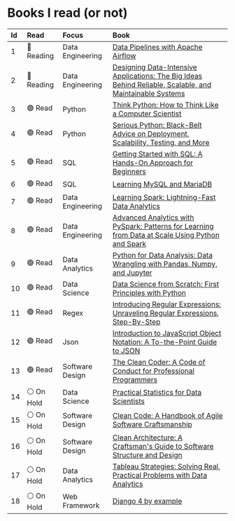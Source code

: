 # Books I read (or not)
<!-- 
1. Think Python: How to Think Like a Computer Scientist [Read]
2. Data Science from Scratch: First Principles with Python [Read]
3. Learning MySQL and MariaDB [Reading]
4. Serious Python: Black-Belt Advice on Deployment, Scalability, Testing, and More [On Hold]
5. Practical Statistics for Data Scientists [On Hold]
6. Clean Code: A Handbook of Agile Software Craftsmanship [On Hold]
7. Clean Architecture: A Craftsman's Guide to Software Structure and Design [On Hold]  -->

Id|Read|Focus|Book
:--|:--|:--|:--
1 	| 🔵 Reading | Data Engineering      | [Data Pipelines with Apache Airflow](https://www.amazon.com.br/Learning-MySQL-MariaDB-Russell-Dyer/dp/1449362907)
2 	| 🔵 Reading | Data Engineering   | [Designing Data-Intensive Applications: The Big Ideas Behind Reliable, Scalable, and Maintainable Systems](https://www.amazon.com.br/Designing-Data-Intensive-Applications-Martin-Kleppmann/dp/1449373321)
3 	| 🟢  Read   | Python             | [Think Python: How to Think Like a Computer Scientist](https://www.amazon.com.br/Think-Python-2e-Allen-Downey/dp/1491939362)
4 	| 🟢  Read   | Python             | [Serious Python: Black-Belt Advice on Deployment, Scalability, Testing, and More](https://www.amazon.com.br/Serious-Python-Black-Belt-Deployment-Scalability/dp/1593278780)
5 	| 🟢  Read   | SQL             | [Getting Started with SQL: A Hands-On Approach for Beginners](https://www.amazon.com.br/Getting-Started-SQL-Thomas-Nield/dp/1491938617)
6 	| 🟢  Read 	 | SQL      			 | [Learning MySQL and MariaDB](https://www.amazon.com.br/Learning-MySQL-MariaDB-Russell-Dyer/dp/1449362907)
7 	| 🟢  Read   | Data Engineering  | [Learning Spark: Lightning-Fast Data Analytics](https://www.amazon.com/Learning-Spark-Jules-Damji/dp/1492050040)
8  	| 🟢  Read   | Data Engineering  | [Advanced Analytics with PySpark: Patterns for Learning from Data at Scale Using Python and Spark](https://www.amazon.com/Advanced-Analytics-PySpark-Patterns-Learning/dp/1098103653)
9 	| 🟢  Read   | Data Analytics     | [Python for Data Analysis: Data Wrangling with Pandas, Numpy, and Jupyter](https://www.amazon.com.br/Python-Data-Analysis-Wrangling-Jupyter/dp/109810403X)
10 	| 🟢  Read   | Data Science       | [Data Science from Scratch: First Principles with Python](https://www.amazon.com.br/Data-Science-Scratch-Joel-Grus/dp/1492041130)
11 	| 🟢  Read   | Regex           | [Introducing Regular Expressions: Unraveling Regular Expressions, Step-By-Step](https://www.amazon.com.br/Introducing-Regular-Expressions-Michael-Fitzgerald/dp/1449392687)
12 	| 🟢  Read   | Json               | [Introduction to JavaScript Object Notation: A To-the-Point Guide to JSON](https://www.amazon.com.br/Introduction-JavaScript-Object-Notation-Point-ebook/dp/B013HA441A)
13 	| 🟢  Read 	 | Software Design    | [The Clean Coder: A Code of Conduct for Professional Programmers](https://www.amazon.com.br/Clean-Coder-Conduct-Professional-Programmers/dp/0137081073)
14 	| ⚪️ On Hold | Data Science       | [Practical Statistics for Data Scientists](https://www.amazon.com.br/Practical-Statistics-Scientists-Peter-Bruce/dp/1491952962)
15 	| ⚪️ On Hold | Software Design    | [Clean Code: A Handbook of Agile Software Craftsmanship](https://www.amazon.com.br/Clean-Code-Handbook-Software-Craftsmanship/dp/0132350882)
16 	| ⚪️ On Hold | Software Design    | [Clean Architecture: A Craftsman's Guide to Software Structure and Design](https://www.amazon.com.br/Clean-Architecture-Craftsmans-Software-Structure/dp/0134494164)
17 	| ⚪️ On Hold | Data Analytics 	 | [Tableau Strategies: Solving Real, Practical Problems with Data Analytics](https://www.amazon.com.br/Tableau-Strategies-Practical-Problems-Analytics/dp/149208008X)
18 	| ⚪️ On Hold | Web Framework      | [Django 4 by example](https://www.amazon.com.br/Django-Example-powerful-reliable-applications/dp/1801813051)

<!-- :white_check_mark:| :heavy_check_mark: ✅✔️☑️

🔘🔴🟠🟡🟢🔵🟣⚫️⚪️🟤 -->
